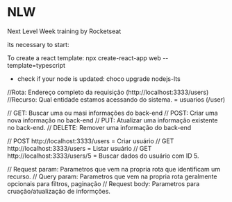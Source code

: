 # NLW
Next Level Week training by Rocketseat

its necessary to start:

To create a react template: npx create-react-app web --template=typescript 
* check if your node is updated: choco upgrade nodejs-lts

//Rota: Endereço completo da requisição (http://localhost:3333/users)
//Recurso: Qual entidade estamos acessando do sistema. = usuarios (/user)

// GET: Buscar uma ou masi informações do back-end
// POST: Criar uma nova informação no back-end
// PUT: Atualizar uma informação existente no back-end.
// DELETE: Remover uma informação do back-end

// POST http://localhost:3333/users = Criar usuário
// GET http://localhost:3333/users = Listar usuário
// GET http://localhost:3333/users/5 = Buscar dados do usuário com ID 5.

// Request param: Parametros que vem na propria rota que identificam um recurso.
// Query param: Parametros que vem na propria rota geralmente opcionais para filtros, paginação
// Request body: Parametros para cruação/atualização de informções.